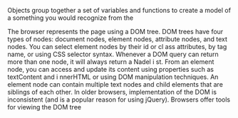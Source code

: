 Objects group together a set of variables and functions to create a model
of a something you would recognize from the 

The browser represents the page using a DOM tree.
DOM trees have four types of nodes: document nodes,
element nodes, attribute nodes, and text nodes.
You can select element nodes by their id or cl ass
attributes, by tag name, or using CSS selector syntax.
Whenever a DOM query can return more than one
node, it will always return a Nadel i st.
From an element node, you can access and update its
content using properties such as textContent and
i nnerHTML or using DOM manipulation techniques.
An element node can contain multiple text nodes and
child elements that are siblings of each other.
In older browsers, implementation of the DOM is
inconsistent (and is a popular reason for using jQuery).
Browsers offer tools for viewing the DOM tree 